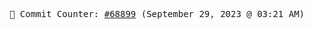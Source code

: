 <p align="center">
    <samp>
        📮 Commit Counter: <a href="https://github.com/Javascript-void0/Javascript-void0/commits/main">#68899</a> (September 29, 2023 @ 03:21 AM)
    </samp>
</p>